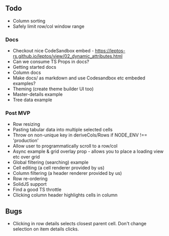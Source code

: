 ## Todo

- Column sorting
- Safely limit row/col window range

### Docs

- Checkout nice CodeSandbox embed - https://leptos-rs.github.io/leptos/view/02_dynamic_attributes.html
- Can we consume TS Props in docs?
- Getting started docs
- Column docs
- Make docs/ as markdown and use Codesandbox etc embeded examples?
- Theming (create theme builder UI too)
- Master-details example
- Tree data example

### Post MVP

- Row resizing
- Pasting tabular data into multiple selected cells
- Throw on non-unique key in deriveCols/Rows if NODE_ENV !== 'production'
- Allow user to programmatically scroll to a row/col
- Async example & grid overlay prop - allows you to place a loading view etc over grid
- Global filtering (searching) example
- Cell editing (a cell renderer provided by us)
- Column filtering (a header renderer provided by us)
- Row re-ordering
- SolidJS support
- Find a good TS throttle
- Clicking column header highlights cells in column

## Bugs

- Clicking in row details selects closest parent cell. Don't change selection on item details clicks.
